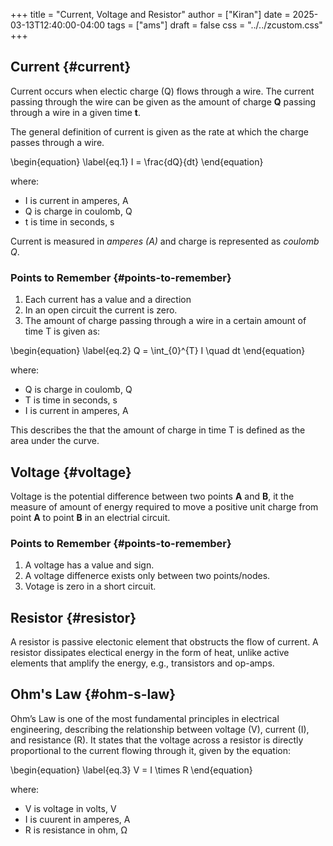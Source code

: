 +++
title = "Current, Voltage and Resistor"
author = ["Kiran"]
date = 2025-03-13T12:40:00-04:00
tags = ["ams"]
draft = false
css = "../../zcustom.css"
+++

## Current {#current}

Current occurs when electic charge (Q) flows through a wire. The current passing through the wire can be given as the amount of charge **Q** passing through a wire in a given time **t**.

The general definition of current is given as the rate at which the charge passes through a wire.

\begin{equation}
\label{eq.1}
I = \frac{dQ}{dt}
\end{equation}

where:

-   I is current in amperes, A
-   Q is charge in coulomb, Q
-   t is time in seconds, s

Current is measured in _amperes (A)_ and charge is represented as _coulomb Q_.


### Points to Remember {#points-to-remember}

1.  Each current has a value and a direction
2.  In an open circuit the current is zero.
3.  The amount of charge passing through a wire in a certain amount of time T is given as:

\begin{equation}
\label{eq.2}
Q = \int\_{0}^{T} I \quad dt
\end{equation}

where:

-   Q is charge in coulomb, Q
-   T is time in seconds, s
-   I is current in amperes, A

This describes the that the amount of charge in time T is defined as the area under the curve.


## Voltage {#voltage}

Voltage is the potential difference between two points **A** and **B**, it the measure of amount of energy required to move a positive unit charge from point **A** to point **B** in an electrial circuit.


### Points to Remember {#points-to-remember}

1.  A voltage has a value and sign.
2.  A voltage diffenerce exists only between two points/nodes.
3.  Votage is zero in a short circuit.


## Resistor {#resistor}

A resistor is passive electonic element that obstructs the flow of current. A resistor dissipates electical energy in the form of heat, unlike active elements that amplify the energy, e.g., transistors and op-amps.


## Ohm's Law {#ohm-s-law}

Ohm’s Law is one of the most fundamental principles in electrical engineering, describing the relationship between voltage (V), current (I), and resistance (R). It states that the voltage across a resistor is directly proportional to the current flowing through it, given by the equation:

\begin{equation}
\label{eq.3}
V = I \times R
\end{equation}

where:

-   V is voltage in volts, V
-   I is cuurent in amperes, A
-   R is resistance in ohm, &Omega;
